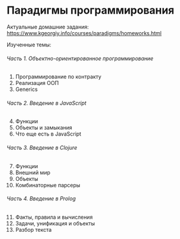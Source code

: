 # Парадигмы программирования

Актуальные домашние задания: https://www.kgeorgiy.info/courses/paradigms/homeworks.html

Изученные темы:

###### Часть 1. Объектно-ориентированное программирование

1. Программирование по контракту
2. Реализация ООП
3. Generics

###### Часть 2. Введение в JavaScript

4. Функции
5. Объекты и замыкания
6. Что еще есть в JavaScript

###### Часть 3. Введение в Clojure

7. Функции
8. Внешний мир
9. Объекты
10. Комбинаторные парсеры

###### Часть 4. Введение в Prolog

11. Факты, правила и вычисления
12. Задачи, унификация и объекты
13. Разбор текста
